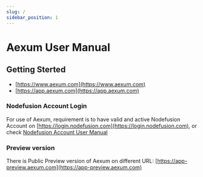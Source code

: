 ```yaml
---
slug: /
sidebar_position: 1
---
```


# Aexum User Manual

## Getting Sterted

* [https://www.aexum.com](https://www.aexum.com)
* [https://app.aexum.com](https://app.aexum.com)

### Nodefusion Account Login

For use of Aexum, requirement is to have valid and active Nodefusion Account on [https://login.nodefusion.com](https://login.nodefusion.com), or check [Nodefusion Account User Manual](https://account-manual.nodefusion.com )

### Preview version

There is Public Preview version of Aexum on different URL: [https://app-preview.aexum.com](https://app-preview.aexum.com)
